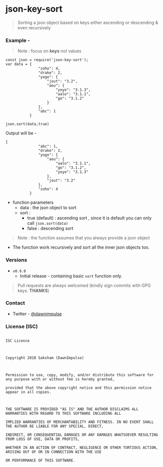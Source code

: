   
# json-key-sort  
  
> Sorting a json object based on keys either ascending or descending & even recursively  
  
  
### Example - 
  > Note : focus on **keys** not values

~~~~  
const json = require('json-key-sort');  
var data = {  
               "zoho": 4,  
               "drake": 2,  
               "yogo": {  
                   "jout": "3.2",  
                   "aou": {  
                       "yoyo": "3.1.3",  
                       "aalo": "3.1.1",  
                       "go": "3.1.2"  
                   }  
               },  
               "abc": 1  
           }  
  
json.sort(data,true)  
~~~~  
 
Output will be -  
~~~~  
{  
               "abc": 1,  
               "drake": 2,  
               "yogo": {                     
                   "aou": {  
                       "aalo": "3.1.1",  
                       "go": "3.1.2",  
                       "yoyo": "3.1.3"                                               
                   },  
                   "jout": "3.2"  
               },  
               "zoho": 4  
           }  
~~~~  
  
+ function parameters  
	 - data : the json object to sort
	 - sort : 
		 - true (default) : ascending sort , since it is default you can only call `json.sort(data)`
		 - false : descending sort
> Note : the function assumes that you always provide a json object

+ The function work recursively and sort all the inner json objects too.

### Versions

+  `v0.9.0`
	 + Initial release - containing basic `sort` function only.

> Pull requests are always welcomed (kindly sign commits with GPG keys. **THANKS**)

  

### Contact

+ Twitter - [@dawnimpulse](https://twitter.com/dawnimpulse)

  

### License (ISC)
~~~~

ISC Licence

  

Copyright 2018 Saksham (DawnImpulse)

  

Permission to use, copy, modify, and/or distribute this software for any purpose with or without fee is hereby granted,

provided that the above copyright notice and this permission notice appear in all copies.

  

THE SOFTWARE IS PROVIDED "AS IS" AND THE AUTHOR DISCLAIMS ALL WARRANTIES WITH REGARD TO THIS SOFTWARE INCLUDING ALL

IMPLIED WARRANTIES OF MERCHANTABILITY AND FITNESS. IN NO EVENT SHALL THE AUTHOR BE LIABLE FOR ANY SPECIAL, DIRECT,

INDIRECT, OR CONSEQUENTIAL DAMAGES OR ANY DAMAGES WHATSOEVER RESULTING FROM LOSS OF USE, DATA OR PROFITS,

WHETHER IN AN ACTION OF CONTRACT, NEGLIGENCE OR OTHER TORTIOUS ACTION, ARISING OUT OF OR IN CONNECTION WITH THE USE

OR PERFORMANCE OF THIS SOFTWARE.

~~~~
